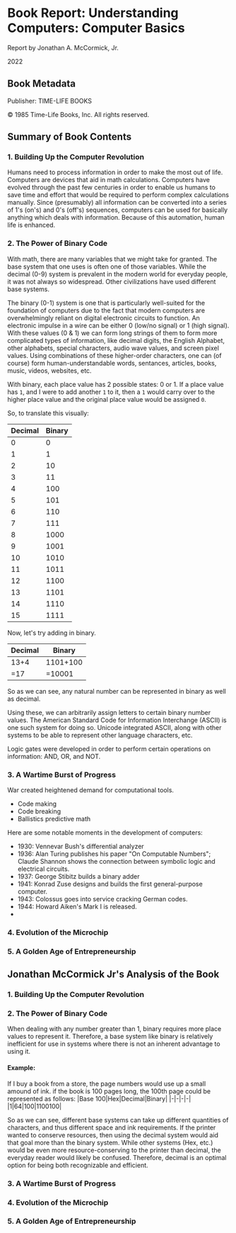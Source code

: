 # Book Report: Understanding Computers: Computer Basics

Report by Jonathan A. McCormick, Jr.

2022

## Book Metadata 

Publisher: TIME-LIFE BOOKS

© 1985 Time-Life Books, Inc. All rights reserved. 

## Summary of Book Contents

### 1. Building Up the Computer Revolution

Humans need to process information in order to make the most out of life. Computers are devices that aid in math calculations. Computers have evolved through the past few centuries in order to enable us humans to save time and effort that would be required to perform complex calculations manually. Since (presumably) all information can be converted into a series of 1's (on's) and 0's (off's) sequences, computers can be used for basically anything which deals with information. Because of this automation, human life is enhanced. 

### 2. The Power of Binary Code

With math, there are many variables that we might take for granted. The base system that one uses is often one of those variables. While the decimal (0-9) system is prevalent in the modern world for everyday people, it was not always so widespread. Other civilizations have used different base systems. 

The binary (0-1) system is one that is particularly well-suited for the foundation of computers due to the fact that modern computers are overwhelmingly reliant on digital electronic circuits to function. An electronic impulse in a wire can be either 0 (low/no signal) or 1 (high signal). With these values (0 & 1) we can form long strings of them to form more complicated types of information, like decimal digits, the English Alphabet, other alphabets, special characters, audio wave values, and screen pixel values. Using combinations of these higher-order characters, one can (of course) form human-understandable words, sentances, articles, books, music, videos, websites, etc.

With binary, each place value has 2 possible states: 0 or 1. If a place value has `1`, and I were to add another `1` to it, then a `1` would carry over to the higher place value and the original place value would be assigned `0`.

So, to translate this visually:

|Decimal|Binary|
|---|---|
| 0  | 0 |
|1|1|
|2|10|
|3|11|
|4|100|
|5|101|
|6|110|
|7|111|
|8|1000|
|9|1001|
|10|1010|
|11|1011|
|12|1100|
|13|1101|
|14|1110|
|15|1111|

Now, let's try adding in binary.

|Decimal|Binary|
|-|-|
|13+4|1101+100|
|=17|=10001|

So as we can see, any natural number can be represented in binary as well as decimal. 

Using these, we can arbitrarily assign letters to certain binary number values. The American Standard Code for Information Interchange (ASCII) is one such system for doing so. Unicode integrated ASCII, along with other systems to be able to represent other language characters, etc.

Logic gates were developed in order to perform certain operations on information: AND, OR, and NOT. 

### 3. A Wartime Burst of Progress

War created heightened demand for computational tools. 
* Code making
* Code breaking
* Ballistics predictive math

Here are some notable moments in the development of computers:
* 1930: Vennevar Bush's differential analyzer
* 1936: Alan Turing publishes his paper "On Computable Numbers"; Claude Shannon shows the connection between symbolic logic and electrical circuits.
* 1937: George Stibitz builds a binary adder
* 1941: Konrad Zuse designs and builds the first general-purpose computer.
* 1943: Colossus goes into service cracking German codes.
* 1944: Howard Aiken's Mark I is released.
* 

### 4. Evolution of the Microchip
### 5. A Golden Age of Entrepreneurship

## Jonathan McCormick Jr's Analysis of the Book

### 1. Building Up the Computer Revolution
### 2. The Power of Binary Code

When dealing with any number greater than 1, binary requires more place values to represent it. Therefore, a base system like binary is relatively inefficient for use in systems where there is not an inherent advantage to using it. 

#### Example:

If I buy a book from a store, the page numbers would use up a small amound of ink. if the book is 100 pages long, the 100th page could be represented as follows:
|Base 100|Hex|Decimal|Binary|
|-|-|-|-|
|1|64|100|1100100|

So as we can see, different base systems can take up different quantities of characters, and thus different space and ink requirements. If the printer wanted to conserve resources, then using the decimal system would aid that goal more than the binary system. While other systems (Hex, etc.) would be even more resource-conserving to the printer than decimal, the everyday reader would likely be confused. Therefore, decimal is an optimal option for being both recognizable and efficient.


### 3. A Wartime Burst of Progress
### 4. Evolution of the Microchip
### 5. A Golden Age of Entrepreneurship
